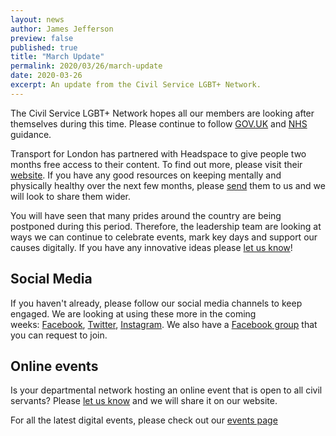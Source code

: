 ```yaml
---
layout: news
author: James Jefferson
preview: false
published: true
title: "March Update"
permalink: 2020/03/26/march-update
date: 2020-03-26
excerpt: An update from the Civil Service LGBT+ Network.
---
```


The Civil Service LGBT+ Network hopes all our members are looking after themselves during this time. Please continue to follow [GOV.UK](https://www.gov.uk/coronavirus) and [NHS](http://https://www.nhs.uk/conditions/coronavirus-covid-19/) guidance.

Transport for London has partnered with Headspace to give people two months free access to their content. To find out more, please visit their [website](https://www.headspace.com/tfl). If you have any good resources on keeping mentally and physically healthy over the next few months, please [send](mailto:info@civilservice.lgbt) them to us and we will look to share them wider. 

You will have seen that many prides around the country are being postponed during this period. Therefore, the leadership team are looking at ways we can continue to celebrate events, mark key days and support our causes digitally. If you have any innovative ideas please [let us know](mailto:info@civilservice.lgbt)!

## Social Media 

If you haven't already, please follow our social media channels to keep engaged. We are looking at using these more in the coming weeks: [Facebook](http://www.facebook.com/civilservicelgbt), [Twitter](http://www.twitter.com/cslgbt), [Instagram](http://instagram.com/civilservicelgbt). We also have a [Facebook group](https://www.facebook.com/groups/civilservicelgbt/?ref=pages_profile_groups_tab&source_id=1407804409469176) that you can request to join. 

## Online events 

Is your departmental network hosting an online event that is open to all civil servants? Please [let us know](mailto:info@civilservice.lgbt) and we will share it on our website. 

For all the latest digital events, please check out our [events page](https://www.civilservice.lgbt/events/) 



